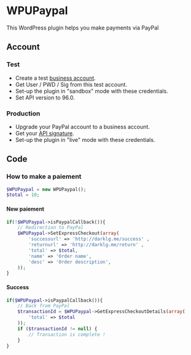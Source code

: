 # WPUPaypal

This WordPress plugin helps you make payments via PayPal

## Account

### Test

* Create a test [business account](https://developer.paypal.com/webapps/developer/applications/accounts).
* Get User / PWD / Sig from this test account.
* Set-up the plugin in "sandbox" mode with these credentials.
* Set API version to 96.0.

### Production

* Upgrade your PayPal account to a business account.
* Get your [API signature](https://www.paypal.com/fr/cgi-bin/webscr?cmd=_profile-api-access).
* Set-up the plugin in "live" mode with these credentials.

## Code

### How to make a paiement

```php
$WPUPaypal = new WPUPaypal();
$total = 10;
```

#### New paiement

```php
if(!$WPUPaypal->isPaypalCallback()){
    // Redirection to PayPal
    $WPUPaypal->SetExpressCheckout(array(
        'successurl' => 'http://darklg.me/success' ,
        'returnurl' => 'http://darklg.me/return' ,
        'total' => $total,
        'name' => 'Order name',
        'desc' => 'Order description',
    ));
}
```

#### Success

```php
if($WPUPaypal->isPaypalCallback()){
    // Back from PayPal
    $transactionId = $WPUPaypal->GetExpressCheckoutDetails(array(
        'total' => $total
    ));
    if ($transactionId != null) {
        // Transaction is complete !
    }
}
```
